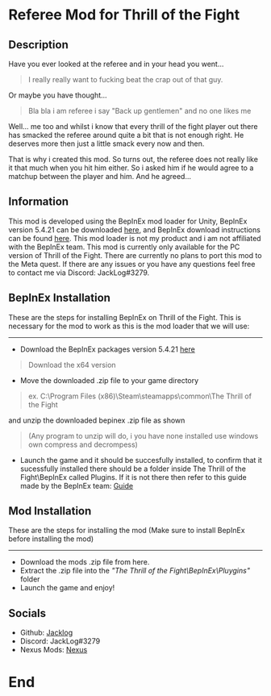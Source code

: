 # Referee Mod for Thrill of the Fight

## Description
Have you ever looked at the referee and in your head you went...
> I really really want to fucking beat the crap out of that guy.

Or maybe you have thought...
> Bla bla i am referee i say "Back up gentlemen" and no one likes me

Well... me too and whilst i know that every thrill of the fight player out there has smacked the referee around quite a bit that is not enough right. He deserves more then just a little smack every now and then.

That is why i created this mod. So turns out, the referee does not really like it that much when you hit him either. So i asked him if he would agree to a matchup between the player and him. And he agreed...

## Information
This mod is developed using the BepInEx mod loader for Unity, BepInEx version 5.4.21 can be downloaded [here](https://github.com/BepInEx/BepInEx/releases/tag/v5.4.21 "here"), and BepInEx download instructions can be found [here](https://github.com/Jacklog8/RefMod_Totf#bepinex-installation "here"). This mod loader is not my product and i am not affiliated with the BepInEx team.
This mod is currently only available for the PC version of Thrill of the Fight. There are currently no plans to port this mod to the Meta quest.
If there are any issues or you have any questions feel free to contact me via Discord: JackLog#3279.

## BepInEx Installation
These are the steps for installing BepInEx on Thrill of the Fight. This is necessary for the mod to work as this is the mod loader that we will use:

------------
- Download the BepInEx packages version 5.4.21 [here](https://github.com/BepInEx/BepInEx/releases/tag/v5.4.21 "here")
> Download the x64 version

- Move the downloaded .zip file to your game directory
> ex. C:\Program Files (x86)\Steam\steamapps\common\The Thrill of the Fight

and unzip the downloaded bepinex .zip file as shown
> (Any program to unzip will do, i you have none installed use windows own compress and decrompess)

- Launch the game and it should be succesfully installed, to confirm that it sucessfully installed there should be a folder inside The Thrill of the Fight\BepInEx called Plugins. If it is not there then refer to this guide made by the BepInEx team:
[Guide](https://docs.bepinex.dev/articles/user_guide/installation/index.html "Guide")

## Mod Installation
These are the steps for installing the mod (Make sure to install BepInEx before installing the mod)

------------

- Download the mods .zip file from here.
- Extract the .zip file into the *"The Thrill of the Fight\BepInEx\Pluygins"* folder
- Launch the game and enjoy!

## Socials
 - Github: [Jacklog](https://github.com/Jacklog8 "Jacklog")
 - Discord: JackLog#3279
 - Nexus Mods: [Nexus](https://www.nexusmods.com/users/107857778 "Nexus")
 
# End
